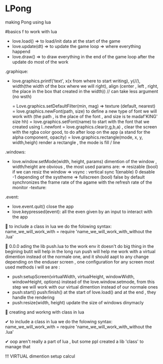 # LPong
making Pong using lua

#basics f to work with lua

- love.load() => to load/init data at the start of the game 
- love.update(dt) => to update the game loop => where everything happend
- love.draw() => to draw everything in the end of the game loop after the update do most of the work

.graphique:
- love.graphics.printf('text', x(x from where to start writing), y(//), width(the width of the box where we will right), align (center , left , right, the place in the box that created in the width)) // can take less argument (no wsth)

     =  Love.graphics.setDefaultFilter(min, mag) => texture (default, nearest)
     =  love.graphics.newFont(path, size) to define a new type of font we will work with (the path , is the place of the font , and size is te madaf'KING' size hh)
     = love.graphics.setFont(name) to start with the font that we created using l..newfont
     = love.graphics.clear(r,g,b,a) , clear the screen with the rgba color good, to do after loop on the app (a stand for the alpha component, opacity)
     = love.graphics.rectangle(mode, x, y, width,heigh) render a rectangle , the mode is fill / line


.windows:
- love.window.setMode(width, height, params) dimention of the window , width/height are obvious , the most used params are:
     => resizable (bool) if we can resiz the window
     => vsync : vertical sync 1(enable) 0 desable -1 depending of the systheme
     => fullscreen (bool) false by default synchronizes the frame rate of the agame with the refresh rate of the monitor
     -texture:

.event:
- love.event.quit()  close the app
- love.keypressed(event): all the even given by an input to interact with the app

📢 to include a class in lua we do the folowing syntax:
name_we_will_work_with = require 'name_we_will_work_with_without the .lua'

📢 0.0.0  ading the lib push.lua to the work env
it doesn't do big thing in the begining butit will help in the long run
push will help me work with a virtual dimention instead ot the normale one, and it should aapt to any change depending on the enduser screen , one configuration for any screen
most used methods i will se are :
- push:setupScreen(virtualWidth, virtualHeight, windowWidth, windowHeight, options) instead of the love.window.setmode, from this step we will work with our virtual dimention instead of our normale ones
- push:start() push:finish() at the start of love.load() and at the end , they handle the rendering
- push:resize(width, height) update the size of windows dinymacly 


📌 creating and workng with class in lua

✔ to include a class in lua we do the folowing syntax:
name_we_will_work_with = require 'name_we_will_work_with_without the .lua'

✔ oop aren't really a part of lua , but some ppl created a lib 'class' to manage that



!!! VIRTUAL dimention setup calcul


